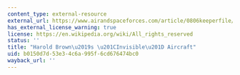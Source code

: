 ```yaml
---
content_type: external-resource
external_url: https://www.airandspaceforces.com/article/0806keeperfile/
has_external_license_warning: true
license: https://en.wikipedia.org/wiki/All_rights_reserved
status: ''
title: "Harold Brown\u2019s \u201CInvisible\u201D Aircraft"
uid: b0150d7d-53e3-4c6a-995f-6cd676474bc0
wayback_url: ''
---
```

